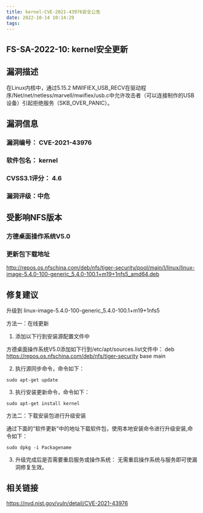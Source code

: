 ```yaml
---
title: kernel-CVE-2021-43976安全公告
date: 2022-10-14 10:14:29
tags:
---
```

## FS-SA-2022-10: kernel安全更新

## 漏洞描述

在Linux内核中，通过5.15.2 MWIFIEX_USB_RECV在驱动程序/Net/net/netless/marvell/mwifiex/usb.c中允许攻击者（可以连接制作的USB设备）引起拒绝服务（SKB_OVER_PANIC）。

## 漏洞信息

###    漏洞编号： CVE-2021-43976

###    软件包名： kernel

###    CVSS3.1评分： 4.6

###    漏洞评级：中危

## 受影响NFS版本

###    方德桌面操作系统V5.0

### 更新包下载地址

http://repos.os.nfschina.com/deb/nfs/tiger-security/pool/main/l/linux/linux-image-5.4.0-100-generic_5.4.0-100.1+m19+1nfs5_amd64.deb

## 修复建议

升级到 linux-image-5.4.0-100-generic_5.4.0-100.1+m19+1nfs5

方法一：在线更新

1. 添加以下行到安装源配置文件中

方德桌面操作系统V5.0添加如下行到/etc/apt/sources.list文件中：
deb https://repos.os.nfschina.com/deb/nfs/tiger-security base main

2. 执行源同步命令，命令如下：

```
sudo apt-get update
```

3. 执行安装更新命令，命令如下：

```
sudo apt-get install kernel
```

方法二：下载安装包进行升级安装

通过下面的“软件更新”中的地址下载软件包，使用本地安装命令进行升级安装,命令如下：

```
sudo dpkg -i Packagename
```

3. 升级完成后是否需要重启服务或操作系统：
   无需重启操作系统与服务即可使漏洞修复生效。

## 相关链接

https://nvd.nist.gov/vuln/detail/CVE-2021-43976
